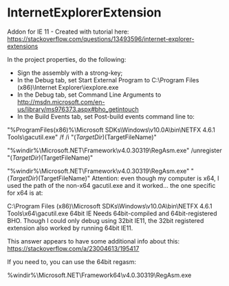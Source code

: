 # InternetExplorerExtension
Addon for IE 11 - Created with tutorial here: https://stackoverflow.com/questions/13493596/internet-explorer-extensions

In the project properties, do the following:

- Sign the assembly with a strong-key;
- In the Debug tab, set Start External Program to C:\Program Files (x86)\Internet Explorer\iexplore.exe
- In the Debug tab, set Command Line Arguments to http://msdn.microsoft.com/en-us/library/ms976373.aspx#bho_getintouch
- In the Build Events tab, set Post-build events command line to:

"%ProgramFiles(x86)%\Microsoft SDKs\Windows\v10.0A\bin\NETFX 4.6.1 Tools\gacutil.exe" /f /i "$(TargetDir)$(TargetFileName)"

"%windir%\Microsoft.NET\Framework\v4.0.30319\RegAsm.exe" /unregister "$(TargetDir)$(TargetFileName)"

"%windir%\Microsoft.NET\Framework\v4.0.30319\RegAsm.exe" "$(TargetDir)$(TargetFileName)"
Attention: even though my computer is x64, I used the path of the non-x64 gacutil.exe and it worked... the one specific for x64 is at:

C:\Program Files (x86)\Microsoft SDKs\Windows\v10.0A\bin\NETFX 4.6.1 Tools\x64\gacutil.exe
64bit IE Needs 64bit-compiled and 64bit-registered BHO. Though I could only debug using 32bit IE11, the 32bit registered extension also worked by running 64bit IE11.

This answer appears to have some additional info about this: https://stackoverflow.com/a/23004613/195417

If you need to, you can use the 64bit regasm:

%windir%\Microsoft.NET\Framework64\v4.0.30319\RegAsm.exe
